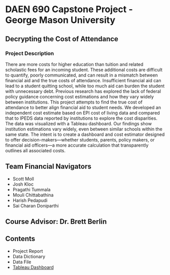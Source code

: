 # DAEN 690 Capstone Project - George Mason University

## Decrypting the Cost of Attendance
### Project Description
There are more costs for higher education than tuition and related scholastic fees for an incoming student. These additional costs are difficult to quantify, poorly communicated, and can result in a mismatch between financial aid and the true costs of attendance. Insufficient financial aid can lead to a student quitting school, while too much aid can burden the student with unnecessary debt. Previous research has explored the lack of federal policy guidance concerning cost estimations and how they vary widely between institutions. This project attempts to find the true cost of attendance to better align financial aid to student needs. We developed an independent cost estimate based on EPI cost of living data and compared that to IPEDS data reported by institutions to explore the cost disparities. The data was visualized with a Tableau dashboard. Our findings show institution estimations vary widely, even between similar schools within the same state. The intent is to create a dashboard and cost estimator designed to offer decision-makers—whether students, parents, policy makers, or financial aid officers—a more accurate calculation that transparently outlines all associated costs.

## Team Financial Navigators
- Scott Moll
- Josh Kloc
- Pragathi Tummala
- Mouli Chittabathina
- Harish Pedapudi
- Sai Charan Doniparthi

## Course Advisor: Dr. Brett Berlin

## Contents
- Project Report
- Data Dictionary
- Data File
- [Tableau Dashboard](https://public.tableau.com/app/profile/mouli.chittabathina/viz/TrueCostEstimationsByHildrethInstitute/DashboardInstate_Dollar?publish=yes)
